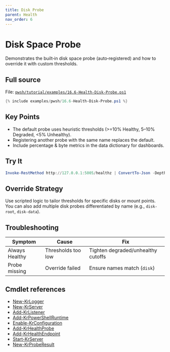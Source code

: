 ```yaml
---
title: Disk Probe
parent: Health
nav_order: 6
---
```


# Disk Space Probe

Demonstrates the built‑in disk space probe (auto‑registered) and how to override it with custom thresholds.

## Full source

File: [`pwsh/tutorial/examples/16.6-Health-Disk-Probe.ps1`][16.6-Health-Disk-Probe.ps1]

```powershell
{% include examples/pwsh/16.6-Health-Disk-Probe.ps1 %}
```

## Key Points

- The default probe uses heuristic thresholds (>=10% Healthy, 5–10% Degraded, <5% Unhealthy).
- Registering another probe with the same name replaces the default.
- Include percentage & byte metrics in the data dictionary for dashboards.

## Try It

```powershell
Invoke-RestMethod http://127.0.0.1:5005/healthz | ConvertTo-Json -Depth 4
```

## Override Strategy

Use scripted logic to tailor thresholds for specific disks or mount points. You can also add
multiple disk probes differentiated by name (e.g., `disk-root`, `disk-data`).

## Troubleshooting

| Symptom | Cause | Fix |
|---------|-------|-----|
| Always Healthy | Thresholds too low | Tighten degraded/unhealthy cutoffs |
| Probe missing | Override failed | Ensure names match (`disk`) |

## Cmdlet references

- [New-KrLogger][New-KrLogger]
- [New-KrServer][New-KrServer]
- [Add-KrListener][Add-KrListener]
- [Add-KrPowerShellRuntime][Add-KrPowerShellRuntime]
- [Enable-KrConfiguration][Enable-KrConfiguration]
- [Add-KrHealthProbe][Add-KrHealthProbe]
- [Add-KrHealthEndpoint][Add-KrHealthEndpoint]
- [Start-KrServer][Start-KrServer]
- [New-KrProbeResult][New-KrProbeResult]

[16.6-Health-Disk-Probe.ps1]: /pwsh/tutorial/examples/16.6-Health-Disk-Probe.ps1
[New-KrLogger]: /pwsh/cmdlets/New-KrLogger
[New-KrServer]: /pwsh/cmdlets/New-KrServer
[Add-KrListener]: /pwsh/cmdlets/Add-KrListener
[Add-KrPowerShellRuntime]: /pwsh/cmdlets/Add-KrPowerShellRuntime
[Enable-KrConfiguration]: /pwsh/cmdlets/Enable-KrConfiguration
[Add-KrHealthProbe]: /pwsh/cmdlets/Add-KrHealthProbe
[Add-KrHealthEndpoint]: /pwsh/cmdlets/Add-KrHealthEndpoint
[Start-KrServer]: /pwsh/cmdlets/Start-KrServer
[New-KrProbeResult]: /pwsh/cmdlets/New-KrProbeResult
